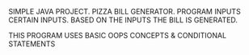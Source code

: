 SIMPLE JAVA PROJECT. 
PIZZA BILL GENERATOR.
PROGRAM INPUTS  CERTAIN INPUTS.
BASED ON THE INPUTS THE BILL IS GENERATED.

THIS PROGRAM USES BASIC OOPS CONCEPTS & CONDITIONAL STATEMENTS
